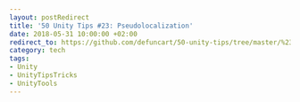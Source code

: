 ```yaml
---
layout: postRedirect
title: '50 Unity Tips #23: Pseudolocalization'
date: 2018-05-31 10:00:00 +02:00
redirect_to: https://github.com/defuncart/50-unity-tips/tree/master/%2323-Pseudolocalization
category: tech
tags:
- Unity
- UnityTipsTricks
- UnityTools
---
```

